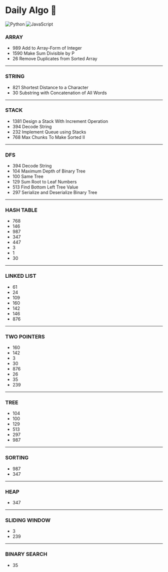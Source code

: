 # Daily Algo 📝
![Python](https://img.shields.io/badge/python-3776ab?style=for-the-badge&logo=python&logoColor=ffdd54)
![JavaScript](https://img.shields.io/badge/javascript-A9A9A9.svg?style=for-the-badge&logo=javascript&logoColor=%F7DF1E)
### ARRAY

- 989 Add to Array-Form of Integer
- 1590 Make Sum Divisible by P
- 26 Remove Duplicates from Sorted Array
---

### STRING
- 821 Shortest Distance to a Character
- 30 Substring with Concatenation of All Words
---

### STACK
- 1381 Design a Stack With Increment Operation
- 394 Decode String
- 232 Implement Queue using Stacks
- 768 Max Chunks To Make Sorted II
---

### DFS
- 394 Decode String
- 104 Maximum Depth of Binary Tree
- 100 Same Tree
- 129 Sum Root to Leaf Numbers
- 513 Find Bottom Left Tree Value
- 297 Serialize and Deserialize Binary Tree

---

### HASH TABLE
- 768
- 146
- 987
- 347
- 447
- 3
- 1
- 30

---

### LINKED LIST
- 61
- 24
- 109
- 160
- 142
- 146
- 876

---
### TWO POINTERS
- 160
- 142
- 3
- 30
- 876
- 26
- 35
- 239

---
### TREE
- 104
- 100
- 129
- 513
- 297
- 987

---
### SORTING
- 987
- 347

---
### HEAP
- 347

---

### SLIDING WINDOW
- 3
- 239

---
### BINARY SEARCH
- 35

